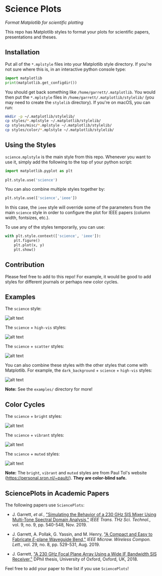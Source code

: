 Science Plots
=============

*Format Matplotlib for scientific plotting* 

This repo has Matplotlib styles to format your plots for scientific papers, presentations and theses.

Installation
------------

Put all of the ``*.mplstyle`` files into your Matplotlib style directory. If you're not sure where this is, in an interactive python console type:

```python
import matplotlib
print(matplotlib.get_configdir())
```

You should get back something like ``/home/garrett/.matplotlib``. You would then put the ``*.mplstyle`` files in ``/home/garrett/.matplotlib/stylelib/`` (you may need to create the ``stylelib`` directory). If you're on macOS, you can run:

```bash
mkdir -p ~/.matplotlib/stylelib/
cp styles/*.mplstyle ~/.matplotlib/stylelib/
cp styles/misc/*.mplstyle ~/.matplotlib/stylelib/
cp styles/color/*.mplstyle ~/.matplotlib/stylelib/
```

Using the Styles
----------------

``science.mplstyle`` is the main style from this repo. Whenever you want to use it, simply add the following to the top of your python script:

```python
import matplotlib.pyplot as plt
 
plt.style.use('science')
```

You can also combine multiple styles together by:

```python
plt.style.use(['science','ieee'])
```

In this case, the ``ieee`` style will override some of the parameters from the main ``science`` style in order to configure the plot for IEEE papers (column width, fontsizes, etc.). 

To use any of the styles temporarily, you can use:

```python
with plt.style.context(['science', 'ieee']):
    plt.figure()
    plt.plot(x, y)
    plt.show()
```

Contribution
------------

Please feel free to add to this repo! For example, it would be good to add styles for different journals or perhaps new color cycles.

Examples
--------

The ``science`` style:

![alt text](examples/figures/fig1.jpg)

The ``science`` + ``high-vis`` styles:

![alt text](examples/figures/fig4.jpg)

The ``science`` + ``scatter`` styles:

![alt text](examples/figures/fig3.jpg)

You can also combine these styles with the other styles that come with Matplotlib. For example, the ``dark_background`` + ``science`` + ``high-vis`` styles:

![alt text](examples/figures/fig5.jpg)

**Note:** See the ``examples/`` directory for more!

Color Cycles
------------

The ``science`` + ``bright`` styles:

![alt text](examples/figures/fig6.jpg)

The ``science`` + ``vibrant`` styles:

![alt text](examples/figures/fig7.jpg)

The ``science`` + ``muted`` styles:

![alt text](examples/figures/fig8.jpg)

**Note:** The ``bright``, ``vibrant`` and ``muted`` styles are from Paul Tol's website (https://personal.sron.nl/~pault/). **They are color-blind safe.**

SciencePlots in Academic Papers
-------------------------------

The following papers use ``SciencePlots``:

- J. Garrett, *et al.*, ["Simulating the Behavior of a 230 GHz SIS Mixer Using Multi-Tone Spectral Domain Analysis,"](https://ora.ox.ac.uk/objects/uuid:0fd4537d-258c-454a-bbfb-09b1bcd88d49/download_file?file_format=pdf&safe_filename=XXXX_final.pdf&type_of_work=Journal+article) *IEEE Trans. THz Sci. Technol.*, vol. 9, no. 9, pp. 540-548, Nov. 2019.

- J. Garrett, A. Pollak, G. Yassin, and M. Henry, ["A Compact and Easy to Fabricate $E$-plane Waveguide Bend,"](https://ora.ox.ac.uk/objects/uuid:496855f9-be2a-47cd-b498-1753d8033f50/download_file?file_format=pdf&safe_filename=Waveguide_Bend__IEEE_MWCL_.pdf&type_of_work=Journal+article) *IEEE Microw. Wireless Compon. Lett.*,
vol. 29, no. 8, pp. 529-531, Aug. 2019.

- J. Garrett, ["A 230 GHz Focal Plane Array Using a Wide IF Bandwidth SIS Receiver,"](https://ora.ox.ac.uk/objects/uuid:d47fbf3b-1cf3-4e58-be97-767b9893066e/download_file?file_format=pdf&safe_filename=GarrettJ_DPhilThesis.pdf&type_of_work=Thesis) DPhil thesis, University of Oxford, Oxford, UK, 2018.

Feel free to add your paper to the list if you use ``SciencePlots``! 
